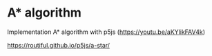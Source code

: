 # A* algorithm

Implementation A* algorithm with p5js (https://youtu.be/aKYlikFAV4k)

https://routiful.github.io/p5js/a-star/

